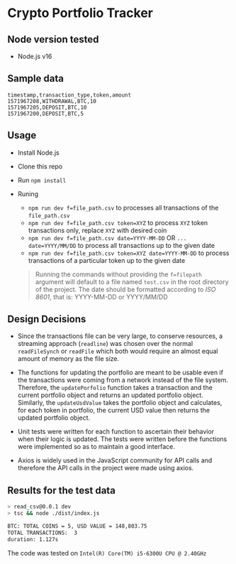 # Crypto Portfolio Tracker

## Node version tested

- Node.js v16

## Sample data

```csv
timestamp,transaction_type,token,amount
1571967208,WITHDRAWAL,BTC,10
1571967205,DEPOSIT,BTC,10
1571967200,DEPOSIT,BTC,5
```

## Usage

- Install Node.js
- Clone this repo
- Run `npm install`
- Runing
  - `npm run dev f=file_path.csv` to processes all transactions of the `file_path.csv`
  - `npm run dev f=file_path.csv token=XYZ` to process `XYZ` token transactions only, replace `XYZ` with desired coin
  - `npm run dev f=file_path.csv date=YYYY-MM-DD` OR `... date=YYYY/MM/DD` to process all transactions up to the given date
  - `npm run dev f=file_path.csv token=XYZ date=YYYY-MM-DD` to process transactions of a particular token up to the given date

  > Running the commands without providing the `f=filepath` argument will default to a file named `test.csv` in the root directory of the project.
  > The date should be formatted according to *ISO 8601*, that is: YYYY-MM-DD or YYYY/MM/DD

## Design Decisions

- Since the transactions file can be very large, to conserve resources, a streaming approach (`readline`) was chosen over the normal `readFileSynch` or `readFile` which both would require an almost equal amount of memory as the file size.

- The functions for updating the portfolio are meant to be usable even if the transactions were coming from a network instead of the file system. Therefore, the `updatePorfolio` function takes a transaction and the current portfolio object and returns an updated portfolio object. Similarly, the `updateUsdValue` takes the portfolio object and calculates, for each token in portfolio, the current USD value then returns the updated portfolio object.

- Unit tests were written for each function to ascertain their behavior when their logic is updated. The tests were written before the functions were implemented so as to maintain a good interface.

- Axios is widely used in the JavaScript community for API calls and therefore the API calls in the project were made using axios.

## Results for the test data

```bash
> read_csv@0.0.1 dev
> tsc && node ./dist/index.js

BTC: TOTAL COINS = 5, USD VALUE = 148,803.75
TOTAL TRANSACTIONS:  3
duration: 1.127s
```

The code was tested on `Intel(R) Core(TM) i5-6300U CPU @ 2.40GHz`
